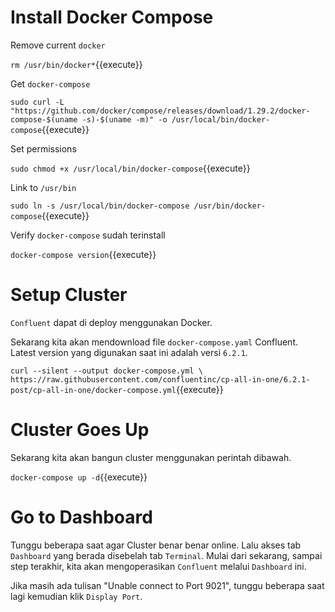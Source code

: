 # Install Docker Compose

Remove current `docker`

`rm /usr/bin/docker*`{{execute}}

Get `docker-compose`

`sudo curl -L "https://github.com/docker/compose/releases/download/1.29.2/docker-compose-$(uname -s)-$(uname -m)" -o /usr/local/bin/docker-compose`{{execute}}

Set permissions

`sudo chmod +x /usr/local/bin/docker-compose`{{execute}}

Link to `/usr/bin`

`sudo ln -s /usr/local/bin/docker-compose /usr/bin/docker-compose`{{execute}}

Verify `docker-compose` sudah terinstall

`docker-compose version`{{execute}}

# Setup Cluster

`Confluent` dapat di deploy menggunakan Docker.

Sekarang kita akan mendownload file `docker-compose.yaml` Confluent. Latest version yang digunakan saat ini adalah versi `6.2.1`.

`curl --silent --output docker-compose.yml \
  https://raw.githubusercontent.com/confluentinc/cp-all-in-one/6.2.1-post/cp-all-in-one/docker-compose.yml`{{execute}}

# Cluster Goes Up

Sekarang kita akan bangun cluster menggunakan perintah dibawah.

`docker-compose up -d`{{execute}}

# Go to Dashboard

Tunggu beberapa saat agar Cluster benar benar online. Lalu akses tab `Dashboard` yang berada disebelah tab `Terminal`. Mulai dari sekarang, sampai step terakhir, kita akan mengoperasikan `Confluent` melalui `Dashboard` ini.

Jika masih ada tulisan "Unable connect to Port 9021", tunggu beberapa saat lagi kemudian klik `Display Port`.